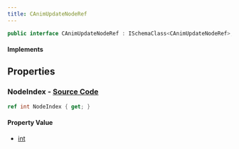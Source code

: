 ```yaml
---
title: CAnimUpdateNodeRef
---
```


```csharp
public interface CAnimUpdateNodeRef : ISchemaClass<CAnimUpdateNodeRef>, ISchemaField, ISchemaClass, INativeHandle
```

#### Implements

## Properties

### **NodeIndex** - [Source Code](https://github.com/swiftly-solution/swiftlys2/blob/main/managed/src/SwiftlyS2.Generated/Schemas/Interfaces/CAnimUpdateNodeRef.cs#L16)

```csharp
ref int NodeIndex { get; }
```

#### Property Value

- [int](https://learn.microsoft.com/dotnet/api/system.int32)

